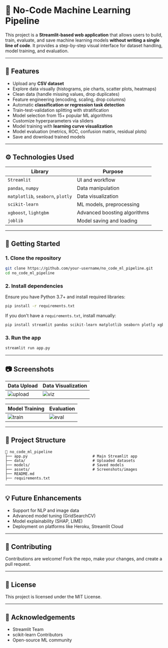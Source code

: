 
# 🚀 No-Code Machine Learning Pipeline

This project is a **Streamlit-based web application** that allows users to build, train, evaluate, and save machine learning models **without writing a single line of code**. It provides a step-by-step visual interface for dataset handling, model training, and evaluation.

---

## 🧰 Features

- Upload any **CSV dataset**
- Explore data visually (histograms, pie charts, scatter plots, heatmaps)
- Clean data (handle missing values, drop duplicates)
- Feature engineering (encoding, scaling, drop columns)
- Automatic **classification or regression task detection**
- Train-test-validation splitting with stratification
- Model selection from 15+ popular ML algorithms
- Customize hyperparameters via sliders
- Model training with **learning curve visualization**
- Model evaluation (metrics, ROC, confusion matrix, residual plots)
- Save and download trained models

---

## ⚙️ Technologies Used

| Library            | Purpose                          |
|--------------------|----------------------------------|
| `Streamlit`        | UI and workflow                  |
| `pandas`, `numpy`  | Data manipulation                |
| `matplotlib`, `seaborn`, `plotly` | Data visualization         |
| `scikit-learn`     | ML models, preprocessing         |
| `xgboost`, `lightgbm` | Advanced boosting algorithms     |
| `joblib`           | Model saving and loading         |

---

## 🚀 Getting Started

### 1. Clone the repository
```bash
git clone https://github.com/your-username/no_code_ml_pipeline.git
cd no_code_ml_pipeline
```

### 2. Install dependencies
Ensure you have Python 3.7+ and install required libraries:
```bash
pip install -r requirements.txt
```

If you don't have a `requirements.txt`, install manually:
```bash
pip install streamlit pandas scikit-learn matplotlib seaborn plotly xgboost lightgbm joblib
```

### 3. Run the app
```bash
streamlit run app.py
```

---

## 📷 Screenshots

| Data Upload | Data Visualization |
|-------------|--------------------|
| ![upload](assets/upload.png) | ![viz](assets/visualization.png) |

| Model Training | Evaluation |
|----------------|------------|
| ![train](assets/training.png) | ![eval](assets/evaluation.png) |

---

## 📝 Project Structure

```plaintext
📂 no_code_ml_pipeline
├── app.py                             # Main Streamlit app
├── data/                              # Uploaded datasets
├── models/                            # Saved models
├── assets/                            # Screenshots/images
├── README.md
├── requirements.txt
```

---

## 💡 Future Enhancements

- Support for NLP and image data
- Advanced model tuning (GridSearchCV)
- Model explainability (SHAP, LIME)
- Deployment on platforms like Heroku, Streamlit Cloud

---

## 🤝 Contributing

Contributions are welcome! Fork the repo, make your changes, and create a pull request.

---

## 📜 License

This project is licensed under the MIT License.

---

## 🙌 Acknowledgements

- Streamlit Team
- scikit-learn Contributors
- Open-source ML community
